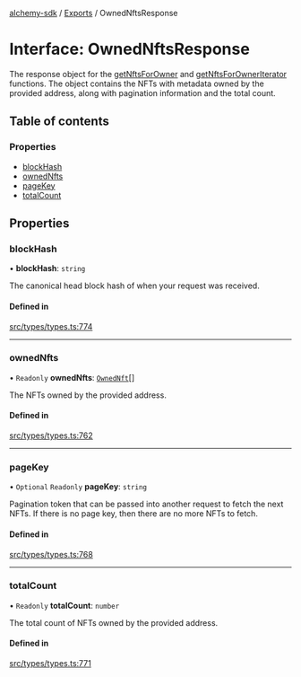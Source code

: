 [alchemy-sdk](../README.md) / [Exports](../modules.md) / OwnedNftsResponse

# Interface: OwnedNftsResponse

The response object for the [getNftsForOwner](../classes/NftNamespace.md#getnftsforowner) and
[getNftsForOwnerIterator](../classes/NftNamespace.md#getnftsforowneriterator) functions. The object contains the NFTs with
metadata owned by the provided address, along with pagination information and
the total count.

## Table of contents

### Properties

- [blockHash](OwnedNftsResponse.md#blockhash)
- [ownedNfts](OwnedNftsResponse.md#ownednfts)
- [pageKey](OwnedNftsResponse.md#pagekey)
- [totalCount](OwnedNftsResponse.md#totalcount)

## Properties

### blockHash

• **blockHash**: `string`

The canonical head block hash of when your request was received.

#### Defined in

[src/types/types.ts:774](https://github.com/alchemyplatform/alchemy-sdk-js/blob/5fad342/src/types/types.ts#L774)

___

### ownedNfts

• `Readonly` **ownedNfts**: [`OwnedNft`](OwnedNft.md)[]

The NFTs owned by the provided address.

#### Defined in

[src/types/types.ts:762](https://github.com/alchemyplatform/alchemy-sdk-js/blob/5fad342/src/types/types.ts#L762)

___

### pageKey

• `Optional` `Readonly` **pageKey**: `string`

Pagination token that can be passed into another request to fetch the next
NFTs. If there is no page key, then there are no more NFTs to fetch.

#### Defined in

[src/types/types.ts:768](https://github.com/alchemyplatform/alchemy-sdk-js/blob/5fad342/src/types/types.ts#L768)

___

### totalCount

• `Readonly` **totalCount**: `number`

The total count of NFTs owned by the provided address.

#### Defined in

[src/types/types.ts:771](https://github.com/alchemyplatform/alchemy-sdk-js/blob/5fad342/src/types/types.ts#L771)

